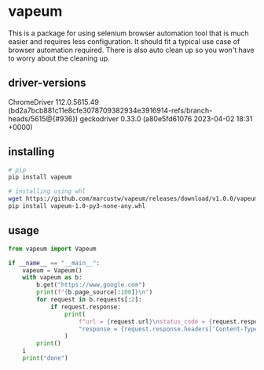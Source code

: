 # vapeum

This is a package for using selenium browser automation tool that is much easier and requires less configuration. It should fit a typical use case of browser automation required. There is also auto clean up so you won't have to worry about the cleaning up.

## driver-versions
ChromeDriver 112.0.5615.49 (bd2a7bcb881c11e8cfe3078709382934e3916914-refs/branch-heads/5615@{#936})
geckodriver 0.33.0 (a80e5fd61076 2023-04-02 18:31 +0000)


## installing

```sh
# pip
pip install vapeum

# installing using whl
wget https://github.com/marcustw/vapeum/releases/download/v1.0.0/vapeum-1.0-py3-none-any.whl
pip install vapeum-1.0-py3-none-any.whl
```

## usage

```python
from vapeum import Vapeum

if __name__ == "__main__":
    vapeum = Vapeum()
    with vapeum as b:
        b.get("https://www.google.com")
        print(f"{b.page_source[:100]}\n")
        for request in b.requests[:2]:
            if request.response:
                print(
                    f"url = {request.url}\nstatus_code = {request.response.status_code}, "
                    "response = {request.response.headers['Content-Type']}\n"
                )
        print()
    i
    print("done")

```
